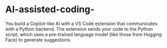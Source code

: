 # AI-assisted-coding-
You build a Copilot-like AI with a VS Code extension that communicates with a Python backend. The extension sends your code to the Python script, which uses a pre-trained language model (like those from Hugging Face) to generate suggestions. 

